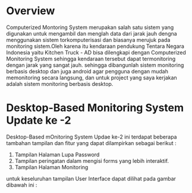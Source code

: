 # Overview
Computerized Montoring System merupakan salah satu sistem yang digunakan untuk mengambil 
dan menglah data dari jarak jauh dengna menggunakan sistem torkomputerisasi dan biasanya merujuk pada monitoring
sistem.Oleh karena itu kendaraan pendukung Tentara Negara Indonesia yaitu Kitchen Truck - AD bisa dilengkapi 
dengan Computerized Monitoring System sehingga kendaraan tersebut dapat termonitoring dengan jarak yang sangat 
jauh. sehingga dibangunlah sistem monitoring berbasis desktop dan juga android agar pengguna dengan mudah memonitoring 
secara langsung, dan untuk project yang saya kerjakan adalah sistem monitoring berbasis desktop.

# Desktop-Based Monitoring System Update ke -2
Desktop-Based mOnitoring System Updae ke-2 ini terdapat beberapa tambahan tampilan dan fitur yang dapat dilampirkan
sebagai berikut :
 
 1. Tampilan Halaman Lupa Password
 2. Tampilan peringatan dalam mengisi forms yang lebih interaktif.
 3. Tampilan Halaman Monitoring

untuk keseluruhan tampilan User Interface dapat dilihat pada gambar dibawah ini :
